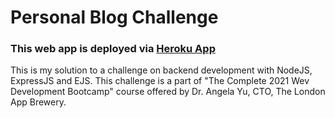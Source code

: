 # Personal Blog Challenge

### This web app is deployed via <a href="https://personal-blog-basuabhirup.herokuapp.com/" target="_blank">Heroku App</a>

This is my solution to a challenge on backend development with NodeJS, ExpressJS and EJS. This challenge is a part of "The Complete 2021 Wev Development Bootcamp" course offered by Dr. Angela Yu, CTO, The London App Brewery.
